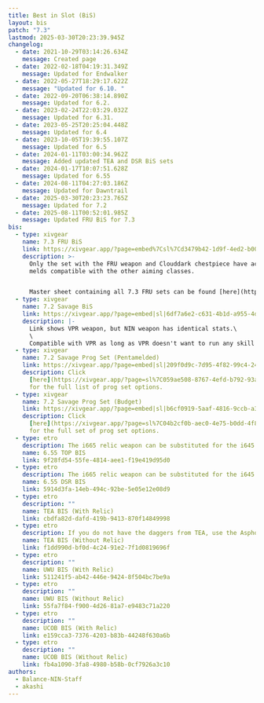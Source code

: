 ```yaml
---
title: Best in Slot (BiS)
layout: bis
patch: "7.3"
lastmod: 2025-03-30T20:23:39.945Z
changelog:
  - date: 2021-10-29T03:14:26.634Z
    message: Created page
  - date: 2022-02-18T04:19:31.349Z
    message: Updated for Endwalker
  - date: 2022-05-27T18:29:17.622Z
    message: "Updated for 6.10. "
  - date: 2022-09-20T06:38:14.890Z
    message: Updated for 6.2.
  - date: 2023-02-24T22:03:29.032Z
    message: Updated for 6.31.
  - date: 2023-05-25T20:25:04.448Z
    message: Updated for 6.4
  - date: 2023-10-05T19:39:55.107Z
    message: Updated for 6.5
  - date: 2024-01-11T03:00:34.962Z
    message: Added updated TEA and DSR BiS sets
  - date: 2024-01-17T10:07:51.628Z
    message: Updated for 6.55
  - date: 2024-08-11T04:27:03.186Z
    message: Updated for Dawntrail
  - date: 2025-03-30T20:23:23.765Z
    message: Updated for 7.2
  - date: 2025-08-11T00:52:01.985Z
    message: Updated FRU BiS for 7.3
bis:
  - type: xivgear
    name: 7.3 FRU BiS
    link: https://xivgear.app/?page=embed%7Csl%7Cd3479b42-1d9f-4ed2-b003-f3b5f3059f01
    description: >-
      Only the set with the FRU weapon and Clouddark chestpiece have accessory
      melds compatible with the other aiming classes.


      Master sheet containing all 7.3 FRU sets can be found [here](https://xivgear.app/?page=sl%7C5ff3583f-d784-4249-9e6d-2819e5e7b35f).
  - type: xivgear
    name: 7.2 Savage BiS
    link: https://xivgear.app/?page=embed|sl|6df7a6e2-c631-4b1d-a955-4db8cdd2a8e5&onlySetIndex=0
    description: |-
      Link shows VPR weapon, but NIN weapon has identical stats.\
      \
      Compatible with VPR as long as VPR doesn't want to run any skill speed.
  - type: xivgear
    name: 7.2 Savage Prog Set (Pentamelded)
    link: https://xivgear.app/?page=embed|sl|209f0d9c-7d95-4f82-99c4-2457a5e63260&onlySetIndex=0
    description: Click
      [here](https://xivgear.app/?page=sl%7C059ae508-8767-4efd-b792-93ae0d161415)
      for the full list of prog set options.
  - type: xivgear
    name: 7.2 Savage Prog Set (Budget)
    link: https://xivgear.app/?page=embed|sl|b6cf0919-5aaf-4816-9ccb-a31a4b16ec57&onlySetIndex=0
    description: Click
      [here](https://xivgear.app/?page=sl%7C04b2cf0b-aec0-4e75-b0dd-4f8e843ccef4)
      for the full set of prog set options.
  - type: etro
    description: The i665 relic weapon can be substituted for the i645 relic.
    name: 6.55 TOP BIS
    link: 9f28fd54-55fe-4814-aee1-f19e419d95d0
  - type: etro
    description: The i665 relic weapon can be substituted for the i645 relic.
    name: 6.55 DSR BIS
    link: 5914d3fa-14eb-494c-92be-5e05e12e08d9
  - type: etro
    description: ""
    name: TEA BIS (With Relic)
    link: cbdfa82d-dafd-419b-9413-870f14849998
  - type: etro
    description: If you do not have the daggers from TEA, use the Asphodelos daggers.
    name: TEA BIS (Without Relic)
    link: f1dd990d-bf0d-4c24-91e2-7f1d0819696f
  - type: etro
    description: ""
    name: UWU BIS (With Relic)
    link: 511241f5-ab42-446e-9424-8f504bc7be9a
  - type: etro
    description: ""
    name: UWU BIS (Without Relic)
    link: 55fa7f84-f900-4d26-81a7-e9483c71a220
  - type: etro
    description: ""
    name: UCOB BIS (With Relic)
    link: e159cca3-7376-4203-b83b-44248f630a6b
  - type: etro
    description: ""
    name: UCOB BIS (Without Relic)
    link: fb4a1090-3fa8-4980-b58b-0cf7926a3c10
authors:
  - Balance-NIN-Staff
  - akashi
---
```

